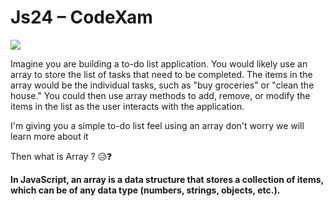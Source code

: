 # Js24 – CodeXam
![](https://media1.giphy.com/media/h5FIFDs6rXLpWlWWZJ/giphy.gif)

Imagine you are building a to-do list application. You would likely use an array to store the list of tasks that need to be completed. The items in the array would be the individual tasks, such as "buy groceries" or "clean the house." You could then use array methods to add, remove, or modify the items in the list as the user interacts with the application.

I'm giving you a simple to-do list feel using an array don't worry we will learn more about it

Then what is Array ? 😥❓

**In JavaScript, an array is a data structure that stores a collection of items, which can be of any data type (numbers, strings, objects, etc.).**